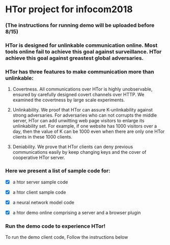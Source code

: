 # HTor project for infocom2018

### (The instructions for running demo will be uploaded before 8/15)

### HTor is designed for unlinkable communication online. Most tools online fail to achieve this goal against surveillance. HTor achieve this goal against greastest global adversaries.

### HTor has three features to make communication more than unlinkable:

1. Covertness. All communications over HTor is highly unobservable, ensured by carefully designed covert channels over HTTP. We examined the covertness by large scale experiments.

2. Unlinkability. We proof that HTor can assure K-unlinkability against strong adversaries. For adversaries who can not corrupts the middle server, HTor can add unwitting web page visitors to enlarge its unlinkability set. For example, if one website has 1000 visitors over a day, then the value of K can be 1000 even when there are only one HTor clients in these 1000 clients.

3. Deniability. We prove that HTor clients can deny previous communications easily by keep changing keys and the cover of cooperative HTor server.

### Here we present a list of sample code for:

- [x] a htor server sample code

- [x] a htor client sample code

- [x] a neural network model code

- [x] a htor demo online comprising a server and a browser plugin


### Run the demo code to experience HTor!

To run the demo client code, Follow the instructions below
